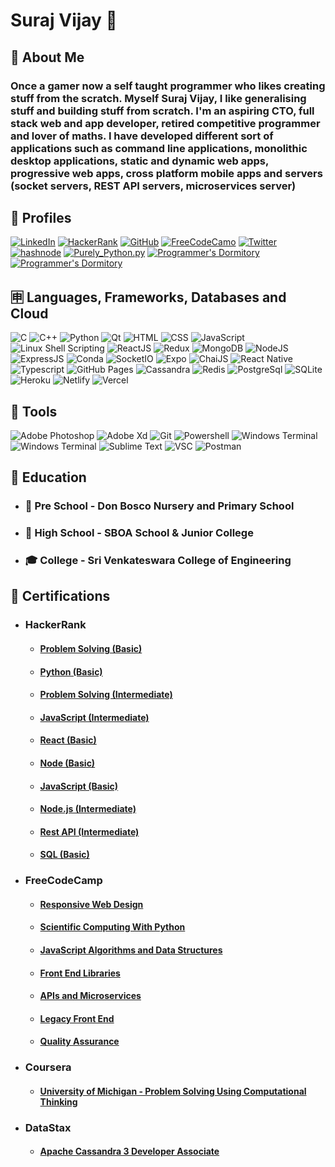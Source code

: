 # Suraj Vijay 🤵
## 🤷 About Me
### Once a gamer now a self taught programmer who likes creating stuff from the scratch. Myself Suraj Vijay, I like generalising stuff and building stuff from scratch. I'm an aspiring CTO, full stack web and app developer, retired competitive programmer and lover of maths. I have developed different sort of applications such as command line applications, monolithic desktop applications, static and dynamic web apps, progressive web apps, cross platform mobile apps and servers (socket servers, REST API servers, microservices server)
## 📒 Profiles
[![LinkedIn](https://img.shields.io/badge/LinkedIn-0077B5?style=for-the-badge&logo=linkedin&logoColor=white)](https://www.linkedin.com/in/suraj-vijay-32b679224) [![HackerRank](https://img.shields.io/badge/-Hackerrank-2EC866?style=for-the-badge&logo=HackerRank&logoColor=white)](https://www.hackerrank.com/surajcpp115)  [![GitHub](https://img.shields.io/badge/GitHub-100000?style=for-the-badge&logo=github&logoColor=white)](https://github.com/its-me-sv)  [![FreeCodeCamo](https://img.shields.io/badge/freecodecamp-27273D?style=for-the-badge&logo=freecodecamp&logoColor=white)](https://www.freecodecamp.org/sura_vijay_115_py)  [![Twitter](https://img.shields.io/badge/Twitter-1DA1F2?style=for-the-badge&logo=twitter&logoColor=white)](https://twitter.com/surajvijay67)  [![hashnode](https://img.shields.io/badge/Hashnode-2962FF?style=for-the-badge&logo=hashnode&logoColor=white)](https://surajvijay.hashnode.dev/)  [![Purely_Python.py ](https://img.shields.io/badge/Instagram-E4405F?style=for-the-badge&logo=instagram&logoColor=white)](https://www.instagram.com/purely_python.py/)  [![Programmer's Dormitory](https://img.shields.io/badge/YouTube-FF0000?style=for-the-badge&logo=youtube&logoColor=white)](https://www.youtube.com/channel/UCjzb3NLEbS_amCj1mhhiu2w)  [![Programmer's Dormitory](https://img.shields.io/badge/YouTube-FF0000?style=for-the-badge&logo=youtube&logoColor=white)](https://www.youtube.com/channel/UCzaYKv9poDcmO9J_Yg1dj5Q)
## 🈸 Languages, Frameworks, Databases and Cloud
![C](https://img.shields.io/badge/C-00599C?style=for-the-badge&logo=c&logoColor=white)  ![C++](https://img.shields.io/badge/C%2B%2B-00599C?style=for-the-badge&logo=c%2B%2B&logoColor=white)  ![Python](https://img.shields.io/badge/Python-FFD43B?style=for-the-badge&logo=python&logoColor=blue)  ![Qt](https://img.shields.io/badge/Qt-41CD52?style=for-the-badge&logo=qt&logoColor=white)  ![HTML](https://img.shields.io/badge/HTML5-E34F26?style=for-the-badge&logo=html5&logoColor=white)  ![CSS](https://img.shields.io/badge/CSS3-1572B6?style=for-the-badge&logo=css3&logoColor=white)  ![JavaScript](https://img.shields.io/badge/JavaScript-323330?style=for-the-badge&logo=javascript&logoColor=F7DF1E)  ![Linux Shell Scripting](https://img.shields.io/badge/Shell_Script-121011?style=for-the-badge&logo=gnu-bash&logoColor=white)
![ReactJS](https://img.shields.io/badge/React-20232A?style=for-the-badge&logo=react&logoColor=61DAFB)  ![Redux](https://img.shields.io/badge/Redux-593D88?style=for-the-badge&logo=redux&logoColor=white) ![MongoDB](https://img.shields.io/badge/MongoDB-4EA94B?style=for-the-badge&logo=mongodb&logoColor=white)  ![NodeJS](https://img.shields.io/badge/Node.js-339933?style=for-the-badge&logo=nodedotjs&logoColor=white)  ![ExpressJS](https://img.shields.io/badge/Express.js-000000?style=for-the-badge&logo=express&logoColor=white)  ![Conda](https://img.shields.io/badge/conda-342B029.svg?&style=for-the-badge&logo=anaconda&logoColor=white)   ![SocketIO](https://img.shields.io/badge/Socket.io-010101?&style=for-the-badge&logo=Socket.io&logoColor=white)  ![Expo](https://img.shields.io/badge/Expo-1B1F23?style=for-the-badge&logo=expo&logoColor=white)
![ChaiJS](https://img.shields.io/badge/chai-A30701?style=for-the-badge&logo=chai&logoColor=white)  ![React Native](https://img.shields.io/badge/React_Native-20232A?style=for-the-badge&logo=react&logoColor=61DAFB) ![Typescript](https://img.shields.io/badge/TypeScript-007ACC?style=for-the-badge&logo=typescript&logoColor=white) ![GitHub Pages](https://img.shields.io/badge/GitHub%20Pages-222222?style=for-the-badge&logo=GitHub%20Pages&logoColor=white) ![Cassandra](https://img.shields.io/badge/Cassandra-1287B1?style=for-the-badge&logo=apache%20cassandra&logoColor=white)  ![Redis](https://img.shields.io/badge/redis-%23DD0031.svg?&style=for-the-badge&logo=redis&logoColor=white)  ![PostgreSql](https://img.shields.io/badge/PostgreSQL-316192?style=for-the-badge&logo=postgresql&logoColor=white)  ![SQLite](	https://img.shields.io/badge/SQLite-07405E?style=for-the-badge&logo=sqlite&logoColor=white)  ![Heroku](https://img.shields.io/badge/Heroku-430098?style=for-the-badge&logo=heroku&logoColor=white)  ![Netlify](https://img.shields.io/badge/Netlify-00C7B7?style=for-the-badge&logo=netlify&logoColor=white)   ![Vercel](https://img.shields.io/badge/Vercel-000000?style=for-the-badge&logo=vercel&logoColor=white)
## 🧰 Tools
![Adobe Photoshop](https://img.shields.io/badge/Adobe%20Photoshop-31A8FF?style=for-the-badge&logo=Adobe%20Photoshop&logoColor=black) ![Adobe Xd](https://img.shields.io/badge/Adobe%20XD-470137?style=for-the-badge&logo=Adobe%20XD&logoColor=#FF61F6)   ![Git](https://img.shields.io/badge/GIT-E44C30?style=for-the-badge&logo=git&logoColor=white)  ![Powershell](https://img.shields.io/badge/powershell-5391FE?style=for-the-badge&logo=powershell&logoColor=white)  ![Windows Terminal](https://img.shields.io/badge/windows%20terminal-4D4D4D?style=for-the-badge&logo=windows%20terminal&logoColor=white)  ![Windows Terminal](https://img.shields.io/badge/Google_chrome-4285F4?style=for-the-badge&logo=Google-chrome&logoColor=white)
![Sublime Text](https://img.shields.io/badge/sublime_text-%23575757.svg?&style=for-the-badge&logo=sublime-text&logoColor=important)  ![VSC](https://img.shields.io/badge/Visual_Studio_Code-0078D4?style=for-the-badge&logo=visual%20studio%20code&logoColor=white) ![Postman](https://img.shields.io/badge/Postman-FF6C37?style=for-the-badge&logo=Postman&logoColor=white)
 ## 🏫 Education
 * ### 🍭 Pre School - Don Bosco Nursery and Primary School
 * ### 🎒 High School - SBOA School & Junior College
 * ### 🎓 College - Sri Venkateswara College of Engineering
 ## 📜 Certifications
 * ### HackerRank
    * #### [Problem Solving (Basic)](https://www.hackerrank.com/certificates/9ab00c1b70a3)
    * #### [Python (Basic)](https://www.hackerrank.com/certificates/6cc3fe2ce333)
    * #### [Problem Solving (Intermediate)](https://www.hackerrank.com/certificates/b58f2dd9c23a)
    * #### [JavaScript (Intermediate)](https://www.hackerrank.com/certificates/a8df11daf5d3)
    * #### [React (Basic)](https://www.hackerrank.com/certificates/e47e5b043717)
    * #### [Node (Basic)](https://www.hackerrank.com/certificates/992515588fbf)
    * #### [JavaScript (Basic)](https://www.hackerrank.com/certificates/e19e5488dd5f)
    * #### [Node.js (Intermediate)](https://www.hackerrank.com/certificates/de215f896713)
    * #### [Rest API (Intermediate)](https://www.hackerrank.com/certificates/c77f4d2476bd)
    * #### [SQL (Basic)](https://www.hackerrank.com/certificates/cf0e87f41c32)
 * ### FreeCodeCamp
    * #### [Responsive Web Design](https://www.freecodecamp.org/certification/sura_vijay_115_py/responsive-web-design)
    * #### [Scientific Computing With Python](https://www.freecodecamp.org/certification/sura_vijay_115_py/scientific-computing-with-python-v7)
    * #### [JavaScript Algorithms and Data Structures](https://www.freecodecamp.org/certification/sura_vijay_115_py/javascript-algorithms-and-data-structures)
    * #### [Front End Libraries](https://www.freecodecamp.org/certification/sura_vijay_115_py/front-end-libraries)
    * #### [APIs and Microservices](https://www.freecodecamp.org/certification/sura_vijay_115_py/apis-and-microservices)
    * #### [Legacy Front End](https://www.freecodecamp.org/certification/sura_vijay_115_py/legacy-front-end)
    * #### [Quality Assurance](https://www.freecodecamp.org/certification/sura_vijay_115_py/quality-assurance-v7)
 * ###  Coursera
    * #### [University of Michigan - Problem Solving Using Computational Thinking](https://coursera.org/share/035a822fb286a7a6875f7d269746b2f3)
 * ###  DataStax
    * #### [Apache Cassandra 3 Developer Associate](https://certification.mettl.com/datastax/applicant/result/download-certificate?key=CQGo2K0NO6kAOPzSy2ILvw%3D%3D)
